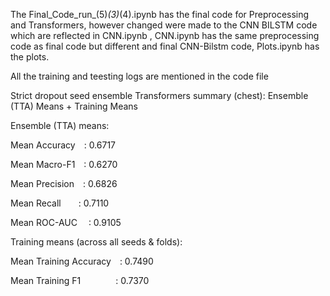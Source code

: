 The Final_Code_run_(5)_(3)_(4).ipynb  has the final code for Preprocessing and Transformers, however changed were made to the CNN BILSTM code which are reflected in CNN.ipynb ,
CNN.ipynb has the same preprocessing code as final code but different and final CNN-Bilstm code, Plots.ipynb has the plots.

All the training and teesting logs are mentioned in the code file 

Strict dropout seed ensemble Transformers summary (chest): 
Ensemble (TTA) Means + Training Means

Ensemble (TTA) means:

Mean Accuracy : 0.6717

Mean Macro-F1 : 0.6270

Mean Precision : 0.6826

Mean Recall  : 0.7110

Mean ROC-AUC  : 0.9105

Training means (across all seeds & folds):

Mean Training Accuracy : 0.7490

Mean Training F1    : 0.7370





